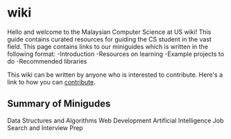 wiki
===============================
Hello and welcome to the Malaysian Computer Science at US wiki! This guide contains curated resources for guiding the CS student in the vast field. This page contains links to our miniguides which is written in the following format:
-Introduction
-Resources on learning
-Example projects to do
-Recommended libraries

This wiki can be written by anyone who is interested to contribute. Here's a link to how you can [contribute](../blob/master/CONTRIBUTING.md).

Summary of Minigudes
----------------------------
Data Structures and Algorithms
Web Development
Artificial Intelligence
Job Search and Interview Prep

